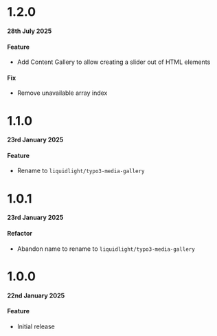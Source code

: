 # 1.2.0

**28th July 2025**

#### Feature

- Add Content Gallery to allow creating a slider out of HTML elements

#### Fix

- Remove unavailable array index


# 1.1.0

**23rd January 2025**

#### Feature

- Rename to `liquidlight/typo3-media-gallery`

# 1.0.1

**23rd January 2025**

#### Refactor

- Abandon name to rename to `liquidlight/typo3-media-gallery`

# 1.0.0

**22nd January 2025**

#### Feature

- Initial release
